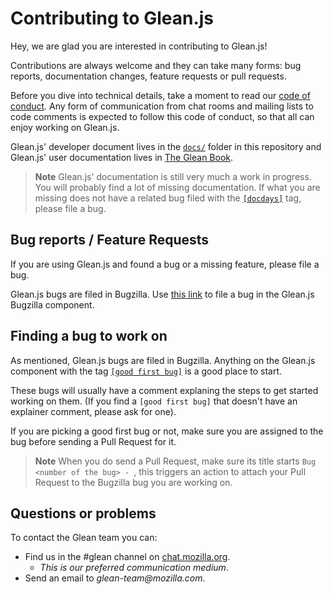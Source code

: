 # Contributing to Glean.js

Hey, we are glad you are interested in contributing to Glean.js!

Contributions are always welcome and they can take many forms: bug reports, 
documentation changes, feature requests or pull requests.

Before you dive into technical details, take a moment to read our 
[code of conduct](https://github.com/mozilla/glean.js/blob/main/CODE_OF_CONDUCT.md).
Any form of communication from chat rooms and mailing lists to code comments
is expected to follow this code of conduct, so that all can enjoy working on Glean.js.

Glean.js' developer document lives in the [`docs/`](https://github.com/mozilla/glean.js/tree/main/docs)
folder in this repository and Glean.js' user documentation lives in [The Glean Book](https://mozilla.github.io/glean/book/index.html).

> **Note** Glean.js' documentation is still very much a work in progress.
> You will probably find a lot of missing documentation. If what you are missing
> does not have a related bug filed with the [`[docdays]`](https://bugzilla.mozilla.org/buglist.cgi?query_format=advanced&f2=component&o1=substring&o2=equals&f1=status_whiteboard&v1=%5Bdocdays%5D&classification=Client%20Software&classification=Developer%20Infrastructure&classification=Components&classification=Server%20Software&classification=Other&list_id=15653426&resolution=---&v2=Glean.js) tag,
> please file a bug.

## Bug reports / Feature Requests

If you are using Glean.js and found a bug or a missing feature, please file a bug.

Glean.js bugs are filed in Bugzilla. Use [this link](https://bugzilla.mozilla.org/enter_bug.cgi?product=Data+Platform+and+Tools&component=Glean.js&priority=P4&status_whiteboard=%5Btelemetry%3Aglean-js%3Am%3F%5D) 
to file a bug in the Glean.js Bugzilla component.

## Finding a bug to work on

As mentioned, Glean.js bugs are filed in Bugzilla. Anything on the Glean.js component
with the tag [`[good first bug]`](https://bugzilla.mozilla.org/buglist.cgi?f1=status_whiteboard&v1=%5Bgood%20first%20bug%5D&o1=substring&resolution=---&query_format=advanced&f2=component&v2=Glean.js&list_id=15653400&o2=equals&classification=Client%20Software&classification=Developer%20Infrastructure&classification=Components&classification=Server%20Software&classification=Other)
is a good place to start.

These bugs will usually have a comment explaning the steps to get started working on them.
(If you find a `[good first bug]` that doesn't have an explainer comment, please ask for one).

If you are picking a good first bug or not, make sure you are assigned to the bug before sending a Pull Request for it.

> **Note** When you do send a Pull Request, make sure its title starts `Bug <number of the bug> - `, 
> this triggers an action to attach your Pull Request to the Bugzilla bug you are working on.

## Questions or problems

To contact the Glean team you can:

- Find us in the #glean channel on [chat.mozilla.org](https://chat.mozilla.org/#/room/#glean:mozilla.org).
  - _This is our preferred communication medium_.
- Send an email to _glean-team@mozilla.com_.
